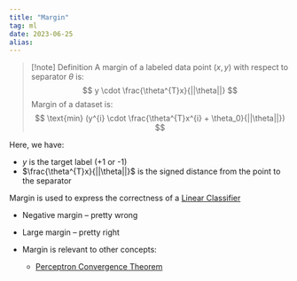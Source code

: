 ```yaml
---
title: "Margin"
tag: ml
date: 2023-06-25
alias:
---
```


>[!note] Definition
>A margin of a labeled data point $(x,y)$ with respect to separator $\theta$ is:
> $$
> y \cdot \frac{\theta^{T}x}{||\theta||}
> $$
> Margin of a dataset is:
> $$
> \text{min} (y^{i} \cdot \frac{\theta^{T}x^{i} + \theta_0}{||\theta||})
> $$

Here, we have:
- $y$ is the target label (+1 or -1)
- $\frac{\theta^{T}x}{||\theta||}$ is the signed distance from the point to the separator

Margin is used to express the correctness of a [Linear Classifier](Linear%20Classifier.md)
- Negative margin – pretty wrong
- Large margin – pretty right

- Margin is relevant to other concepts:
	- [Perceptron Convergence Theorem](Perceptron%20Convergence%20Theorem.md)